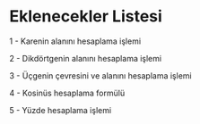 # Eklenecekler Listesi
1 - Karenin alanını hesaplama işlemi

2 - Dikdörtgenin alanını hesaplama işlemi

3 - Üçgenin çevresini ve alanını hesaplama işlemi 

4 - Kosinüs hesaplama formülü

5 - Yüzde hesaplama işlemi
